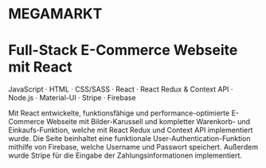 # MEGAMARKT

# Full-Stack E-Commerce Webseite mit React

JavaScript · HTML · CSS/SASS · React · React Redux & Context API · Node.js · Material-UI · Stripe · Firebase

Mit React entwickelte, funktionsfähige und performance-optimierte E-Commerce Webseite
mit Bilder-Karussell und kompletter Warenkorb- und Einkaufs-Funktion, welche mit React Redux und
Context API implementiert wurde. Die Seite beinhaltet eine funktionale User-Authentication-Funktion
mithilfe von Firebase, welche Username und Passwort speichert. Außerdem wurde Stripe für die Eingabe der
Zahlungsinformationen implementiert.
